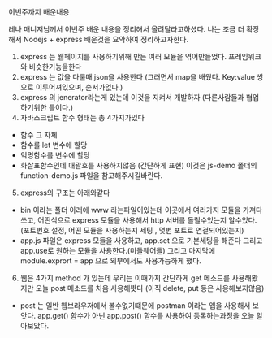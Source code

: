 이번주까지 배운내용

레나 매니저님께서 이번주 배운 내용을 정리해서 올려달라고하셨다.
나는 조금 더 확장해서 Nodejs + express 배운것을 요약하여 정리하고자한다.

1. express 는 웹페이지를 사용하기위해 만든 여러 모듈을 엮어만들었다. 프레임워크와 비슷한기능을한다
2. express 는 값을 다룰때 json을 사용한다 (그러면서 map을 배웠다. Key:value 쌍으로 이루어져있으며, 순서가없다.)
3. express 의 jenerator라는게 있는데 이것을 지켜서 개발하자 (다른사람들과 협업하기위한 틀이다.)
4. 자바스크립트 함수 형태는 총 4가지가있다
  - 함수 그 자체
  - 함수를 let 변수에 할당
  - 익명함수를 변수에 할당
  - 화살표함수인데 대괄호를 사용하지않음 (간단하게 표현)
이것은 js-demo 폴더의 function-demo.js 파일을 참고해주시길바란다.
5. express의 구조는 아래와같다
  - bin 이라는 폴더 아래에 www 라는파일이있는데 이곳에서 여러가지 모듈을 가져다쓰고, 어떤식으로 express 모듈을 사용해서 http 서버를 돌릴수있는지 알수있다.
    (포트번호 설정, 어떤 모듈을 사용하는지 세팅 , 몇번 포트로 연결되어있는지)
  - app.js 파일은 express 모듈을 사용하고, app.set 으로 기본세팅을 해준다 그리고 app.use로 원하는 모듈을 사용한다.(미들웨어들) 그리고 마지막에 module.exprort = app 으로 외부에서도 사용가능하게 했다.
6. 웹은 4가지 method 가 있는데 우리는 이때가지 간단하게 get 메소드를 사용해봤지만 오늘 post 메소드를 처음 사용해봣다
(아직 delete, put 등은 사용해보지않음)
- post 는 일반 웹브라우저에서 볼수없기떄문에 postman 이라는 앱을 사용해서 보앗다. app.get() 함수가 아닌 app.post() 함수를 사용하여 등록하는과정을 오늘 알아보았다.
